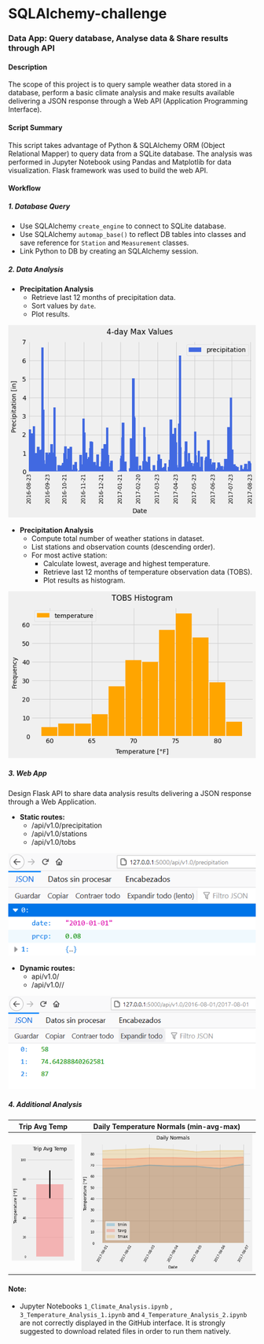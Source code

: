 # SQLAlchemy-challenge
### Data App: Query database, Analyse data & Share results through API


#### Description
The scope of this project is to query sample weather data stored in a database, perform a basic climate analysis and make results available delivering a JSON response through a Web API (Application Programming Interface).

#### Script Summary
This script takes advantage of Python & SQLAlchemy ORM (Object Relational Mapper) to query data from a SQLite database. The analysis was performed in Jupyter Notebook using Pandas and Matplotlib for data visualization. Flask framework was used to build the web API.

#### Workflow

##### 1. Database Query
+ Use SQLAlchemy `create_engine` to connect to SQLite database.
+ Use SQLAlchemy `automap_base()` to reflect DB tables into classes and save reference for `Station` and `Measurement` classes.
+ Link Python to DB by creating an SQLAlchemy session.

##### 2. Data Analysis
+ **Precipitation Analysis**
    - Retrieve last 12 months of precipitation data.
    - Sort values by `date`.
    - Plot results.

![Precipitation](ClimateSQLAlchemy/Images/Precipitation.png)


+ **Precipitation Analysis**
    - Compute total number of weather stations in dataset.
    - List stations and observation counts (descending order).
    - For most active station:
        - Calculate lowest, average and highest temperature.
        - Retrieve last 12 months of temperature observation data (TOBS).
        - Plot results as histogram.

![Histogram](ClimateSQLAlchemy/Images/Histogram.png)


##### 3. Web App

Design Flask API to share data analysis results delivering a JSON response through a Web Application.
+ **Static routes:**
    - /api/v1.0/precipitation
    - /api/v1.0/stations
    - /api/v1.0/tobs

![API_Static](ClimateSQLAlchemy/Images/API_Static.png)

+ **Dynamic routes:**
    - api/v1.0/<start>
    - /api/v1.0/<start>/<end>

![API_Dynamic](ClimateSQLAlchemy/Images/API_Dynamic.png)


##### 4. Additional Analysis

| Trip Avg Temp | Daily Temperature Normals (min-avg-max) |
| --- | --- |
| ![Temperature_Avg](ClimateSQLAlchemy/Images/Trip_Avg_Temp.png) | ![Daily_Normals](ClimateSQLAlchemy/Images/Daily_Normals.png) |


#### Note:

+ Jupyter Notebooks `1_Climate_Analysis.ipynb` , `3_Temperature_Analysis_1.ipynb` and `4_Temperature_Analysis_2.ipynb` are not correctly displayed in the GitHub interface. It is strongly suggested to download related files in order to run them natively.